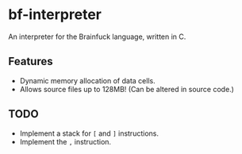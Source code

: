 # bf-interpreter
An interpreter for the Brainfuck language, written in C.

## Features
- Dynamic memory allocation of data cells.
- Allows source files up to 128MB! (Can be altered in source code.)

## TODO
- Implement a stack for `[` and `]` instructions.
- Implement the `,` instruction.
